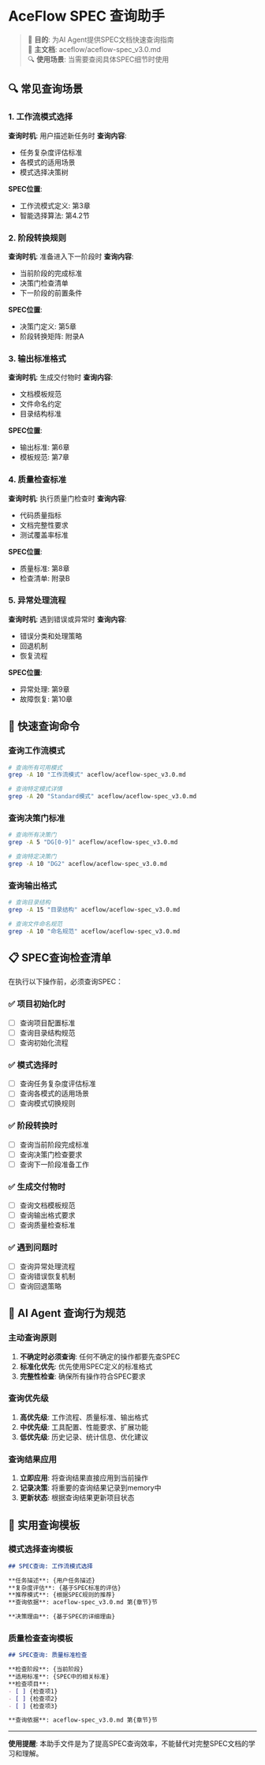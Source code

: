 # AceFlow SPEC 查询助手

> 🎯 **目的**: 为AI Agent提供SPEC文档快速查询指南  
> 📖 **主文档**: aceflow/aceflow-spec_v3.0.md  
> 🔍 **使用场景**: 当需要查阅具体SPEC细节时使用

## 🔍 常见查询场景

### 1. 工作流模式选择
**查询时机**: 用户描述新任务时
**查询内容**: 
- 任务复杂度评估标准
- 各模式的适用场景
- 模式选择决策树

**SPEC位置**: 
- 工作流模式定义: 第3章
- 智能选择算法: 第4.2节

### 2. 阶段转换规则
**查询时机**: 准备进入下一阶段时
**查询内容**:
- 当前阶段的完成标准
- 决策门检查清单
- 下一阶段的前置条件

**SPEC位置**:
- 决策门定义: 第5章
- 阶段转换矩阵: 附录A

### 3. 输出标准格式
**查询时机**: 生成交付物时
**查询内容**:
- 文档模板规范
- 文件命名约定
- 目录结构标准

**SPEC位置**:
- 输出标准: 第6章
- 模板规范: 第7章

### 4. 质量检查标准
**查询时机**: 执行质量门检查时
**查询内容**:
- 代码质量指标
- 文档完整性要求
- 测试覆盖率标准

**SPEC位置**:
- 质量标准: 第8章
- 检查清单: 附录B

### 5. 异常处理流程
**查询时机**: 遇到错误或异常时
**查询内容**:
- 错误分类和处理策略
- 回退机制
- 恢复流程

**SPEC位置**:
- 异常处理: 第9章
- 故障恢复: 第10章

## 🚀 快速查询命令

### 查询工作流模式
```bash
# 查询所有可用模式
grep -A 10 "工作流模式" aceflow/aceflow-spec_v3.0.md

# 查询特定模式详情
grep -A 20 "Standard模式" aceflow/aceflow-spec_v3.0.md
```

### 查询决策门标准
```bash
# 查询所有决策门
grep -A 5 "DG[0-9]" aceflow/aceflow-spec_v3.0.md

# 查询特定决策门
grep -A 10 "DG2" aceflow/aceflow-spec_v3.0.md
```

### 查询输出格式
```bash
# 查询目录结构
grep -A 15 "目录结构" aceflow/aceflow-spec_v3.0.md

# 查询文件命名规范
grep -A 10 "命名规范" aceflow/aceflow-spec_v3.0.md
```

## 📋 SPEC查询检查清单

在执行以下操作前，必须查询SPEC：

### ✅ 项目初始化时
- [ ] 查询项目配置标准
- [ ] 查询目录结构规范
- [ ] 查询初始化流程

### ✅ 模式选择时
- [ ] 查询任务复杂度评估标准
- [ ] 查询各模式的适用场景
- [ ] 查询模式切换规则

### ✅ 阶段转换时
- [ ] 查询当前阶段完成标准
- [ ] 查询决策门检查要求
- [ ] 查询下一阶段准备工作

### ✅ 生成交付物时
- [ ] 查询文档模板规范
- [ ] 查询输出格式要求
- [ ] 查询质量检查标准

### ✅ 遇到问题时
- [ ] 查询异常处理流程
- [ ] 查询错误恢复机制
- [ ] 查询回退策略

## 🎯 AI Agent 查询行为规范

### 主动查询原则
1. **不确定时必须查询**: 任何不确定的操作都要先查SPEC
2. **标准化优先**: 优先使用SPEC定义的标准格式
3. **完整性检查**: 确保所有操作符合SPEC要求

### 查询优先级
1. **高优先级**: 工作流程、质量标准、输出格式
2. **中优先级**: 工具配置、性能要求、扩展功能
3. **低优先级**: 历史记录、统计信息、优化建议

### 查询结果应用
1. **立即应用**: 将查询结果直接应用到当前操作
2. **记录决策**: 将重要的查询结果记录到memory中
3. **更新状态**: 根据查询结果更新项目状态

## 🔧 实用查询模板

### 模式选择查询模板
```markdown
## SPEC查询: 工作流模式选择

**任务描述**: {用户任务描述}
**复杂度评估**: {基于SPEC标准的评估}
**推荐模式**: {根据SPEC规则的推荐}
**查询依据**: aceflow-spec_v3.0.md 第{章节}节

**决策理由**: {基于SPEC的详细理由}
```

### 质量检查查询模板
```markdown
## SPEC查询: 质量标准检查

**检查阶段**: {当前阶段}
**适用标准**: {SPEC中的相关标准}
**检查项目**: 
- [ ] {检查项1}
- [ ] {检查项2}
- [ ] {检查项3}

**查询依据**: aceflow-spec_v3.0.md 第{章节}节
```

---

**使用提醒**: 本助手文件是为了提高SPEC查询效率，不能替代对完整SPEC文档的学习和理解。